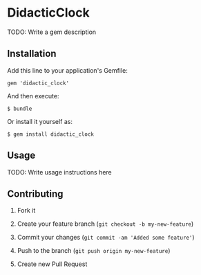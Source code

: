# DidacticClock

TODO: Write a gem description

## Installation

Add this line to your application's Gemfile:

    gem 'didactic_clock'

And then execute:

    $ bundle

Or install it yourself as:

    $ gem install didactic_clock

## Usage

TODO: Write usage instructions here

## Contributing

1. Fork it

2. Create your feature branch (`git checkout -b my-new-feature`)

3. Commit your changes (`git commit -am 'Added some feature'`)

4. Push to the branch (`git push origin my-new-feature`)

5. Create new Pull Request
